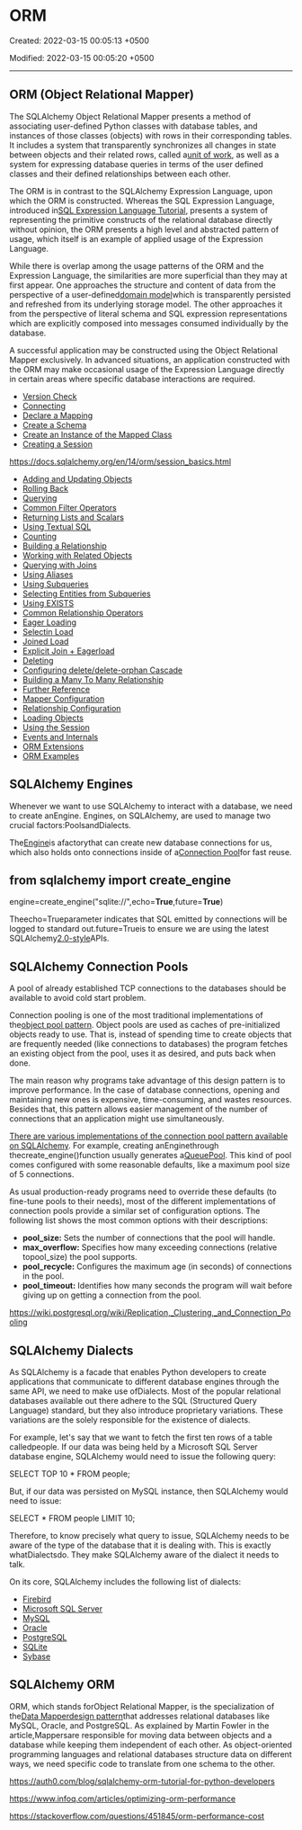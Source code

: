 # ORM

Created: 2022-03-15 00:05:13 +0500

Modified: 2022-03-15 00:05:20 +0500

---

## ORM (Object Relational Mapper)

The SQLAlchemy Object Relational Mapper presents a method of associating user-defined Python classes with database tables, and instances of those classes (objects) with rows in their corresponding tables. It includes a system that transparently synchronizes all changes in state between objects and their related rows, called a[unit of work](https://docs.sqlalchemy.org/en/13/glossary.html#term-unit-of-work), as well as a system for expressing database queries in terms of the user defined classes and their defined relationships between each other.

The ORM is in contrast to the SQLAlchemy Expression Language, upon which the ORM is constructed. Whereas the SQL Expression Language, introduced in[SQL Expression Language Tutorial](https://docs.sqlalchemy.org/en/13/core/tutorial.html), presents a system of representing the primitive constructs of the relational database directly without opinion, the ORM presents a high level and abstracted pattern of usage, which itself is an example of applied usage of the Expression Language.

While there is overlap among the usage patterns of the ORM and the Expression Language, the similarities are more superficial than they may at first appear. One approaches the structure and content of data from the perspective of a user-defined[domain model](https://docs.sqlalchemy.org/en/13/glossary.html#term-domain-model)which is transparently persisted and refreshed from its underlying storage model. The other approaches it from the perspective of literal schema and SQL expression representations which are explicitly composed into messages consumed individually by the database.

A successful application may be constructed using the Object Relational Mapper exclusively. In advanced situations, an application constructed with the ORM may make occasional usage of the Expression Language directly in certain areas where specific database interactions are required.

- [Version Check](https://docs.sqlalchemy.org/en/13/orm/tutorial.html#version-check)
- [Connecting](https://docs.sqlalchemy.org/en/13/orm/tutorial.html#connecting)
- [Declare a Mapping](https://docs.sqlalchemy.org/en/13/orm/tutorial.html#declare-a-mapping)
- [Create a Schema](https://docs.sqlalchemy.org/en/13/orm/tutorial.html#create-a-schema)
- [Create an Instance of the Mapped Class](https://docs.sqlalchemy.org/en/13/orm/tutorial.html#create-an-instance-of-the-mapped-class)
- [Creating a Session](https://docs.sqlalchemy.org/en/13/orm/tutorial.html#creating-a-session)

<https://docs.sqlalchemy.org/en/14/orm/session_basics.html>

- [Adding and Updating Objects](https://docs.sqlalchemy.org/en/13/orm/tutorial.html#adding-and-updating-objects)
- [Rolling Back](https://docs.sqlalchemy.org/en/13/orm/tutorial.html#rolling-back)
- [Querying](https://docs.sqlalchemy.org/en/13/orm/tutorial.html#querying)
- [Common Filter Operators](https://docs.sqlalchemy.org/en/13/orm/tutorial.html#common-filter-operators)
- [Returning Lists and Scalars](https://docs.sqlalchemy.org/en/13/orm/tutorial.html#returning-lists-and-scalars)
- [Using Textual SQL](https://docs.sqlalchemy.org/en/13/orm/tutorial.html#using-textual-sql)
- [Counting](https://docs.sqlalchemy.org/en/13/orm/tutorial.html#counting)
- [Building a Relationship](https://docs.sqlalchemy.org/en/13/orm/tutorial.html#building-a-relationship)
- [Working with Related Objects](https://docs.sqlalchemy.org/en/13/orm/tutorial.html#working-with-related-objects)
- [Querying with Joins](https://docs.sqlalchemy.org/en/13/orm/tutorial.html#querying-with-joins)
- [Using Aliases](https://docs.sqlalchemy.org/en/13/orm/tutorial.html#using-aliases)
- [Using Subqueries](https://docs.sqlalchemy.org/en/13/orm/tutorial.html#using-subqueries)
- [Selecting Entities from Subqueries](https://docs.sqlalchemy.org/en/13/orm/tutorial.html#selecting-entities-from-subqueries)
- [Using EXISTS](https://docs.sqlalchemy.org/en/13/orm/tutorial.html#using-exists)
- [Common Relationship Operators](https://docs.sqlalchemy.org/en/13/orm/tutorial.html#common-relationship-operators)
- [Eager Loading](https://docs.sqlalchemy.org/en/13/orm/tutorial.html#eager-loading)
- [Selectin Load](https://docs.sqlalchemy.org/en/13/orm/tutorial.html#selectin-load)
- [Joined Load](https://docs.sqlalchemy.org/en/13/orm/tutorial.html#joined-load)
- [Explicit Join + Eagerload](https://docs.sqlalchemy.org/en/13/orm/tutorial.html#explicit-join-eagerload)
- [Deleting](https://docs.sqlalchemy.org/en/13/orm/tutorial.html#deleting)
- [Configuring delete/delete-orphan Cascade](https://docs.sqlalchemy.org/en/13/orm/tutorial.html#configuring-delete-delete-orphan-cascade)
- [Building a Many To Many Relationship](https://docs.sqlalchemy.org/en/13/orm/tutorial.html#building-a-many-to-many-relationship)
- [Further Reference](https://docs.sqlalchemy.org/en/13/orm/tutorial.html#further-reference)
- [Mapper Configuration](https://docs.sqlalchemy.org/en/13/orm/mapper_config.html)
- [Relationship Configuration](https://docs.sqlalchemy.org/en/13/orm/relationships.html)
- [Loading Objects](https://docs.sqlalchemy.org/en/13/orm/loading_objects.html)
- [Using the Session](https://docs.sqlalchemy.org/en/13/orm/session.html)
- [Events and Internals](https://docs.sqlalchemy.org/en/13/orm/extending.html)
- [ORM Extensions](https://docs.sqlalchemy.org/en/13/orm/extensions/index.html)
- [ORM Examples](https://docs.sqlalchemy.org/en/13/orm/examples.html)

## SQLAlchemy Engines

Whenever we want to use SQLAlchemy to interact with a database, we need to create anEngine. Engines, on SQLAlchemy, are used to manage two crucial factors:PoolsandDialects.

The[Engine](https://docs.sqlalchemy.org/en/14/core/connections.html#sqlalchemy.engine.Engine)is afactorythat can create new database connections for us, which also holds onto connections inside of a[Connection Pool](https://docs.sqlalchemy.org/en/14/core/pooling.html)for fast reuse.

## from sqlalchemy import create_engine

engine=create_engine("sqlite://",echo=**True**,future=**True**)

Theecho=Trueparameter indicates that SQL emitted by connections will be logged to standard out.future=Trueis to ensure we are using the latest SQLAlchemy[2.0-style](https://docs.sqlalchemy.org/en/14/glossary.html#term-1)APIs.

## SQLAlchemy Connection Pools

A pool of already established TCP connections to the databases should be available to avoid cold start problem.

Connection pooling is one of the most traditional implementations of the[object pool pattern](https://sourcemaking.com/design_patterns/object_pool). Object pools are used as caches of pre-initialized objects ready to use. That is, instead of spending time to create objects that are frequently needed (like connections to databases) the program fetches an existing object from the pool, uses it as desired, and puts back when done.

The main reason why programs take advantage of this design pattern is to improve performance. In the case of database connections, opening and maintaining new ones is expensive, time-consuming, and wastes resources. Besides that, this pattern allows easier management of the number of connections that an application might use simultaneously.

[There are various implementations of the connection pool pattern available on SQLAlchemy](http://docs.sqlalchemy.org/en/rel_1_1/core/pooling.html#api-documentation-available-pool-implementations). For example, creating anEnginethrough thecreate_engine()function usually generates a[QueuePool](http://docs.sqlalchemy.org/en/rel_1_1/core/pooling.html#sqlalchemy.pool.QueuePool). This kind of pool comes configured with some reasonable defaults, like a maximum pool size of 5 connections.

As usual production-ready programs need to override these defaults (to fine-tune pools to their needs), most of the different implementations of connection pools provide a similar set of configuration options. The following list shows the most common options with their descriptions:

- **pool_size:** Sets the number of connections that the pool will handle.
- **max_overflow:** Specifies how many exceeding connections (relative topool_size) the pool supports.
- **pool_recycle:** Configures the maximum age (in seconds) of connections in the pool.
- **pool_timeout:** Identifies how many seconds the program will wait before giving up on getting a connection from the pool.

<https://wiki.postgresql.org/wiki/Replication,_Clustering,_and_Connection_Pooling>

## SQLAlchemy Dialects

As SQLAlchemy is a facade that enables Python developers to create applications that communicate to different database engines through the same API, we need to make use ofDialects. Most of the popular relational databases available out there adhere to the SQL (Structured Query Language) standard, but they also introduce proprietary variations. These variations are the solely responsible for the existence of dialects.

For example, let's say that we want to fetch the first ten rows of a table calledpeople. If our data was being held by a Microsoft SQL Server database engine, SQLAlchemy would need to issue the following query:

SELECT TOP 10 * FROM people;

But, if our data was persisted on MySQL instance, then SQLAlchemy would need to issue:

SELECT * FROM people LIMIT 10;

Therefore, to know precisely what query to issue, SQLAlchemy needs to be aware of the type of the database that it is dealing with. This is exactly whatDialectsdo. They make SQLAlchemy aware of the dialect it needs to talk.

On its core, SQLAlchemy includes the following list of dialects:

- [Firebird](http://docs.sqlalchemy.org/en/latest/dialects/firebird.html)
- [Microsoft SQL Server](http://docs.sqlalchemy.org/en/latest/dialects/mssql.html)
- [MySQL](http://docs.sqlalchemy.org/en/latest/dialects/mysql.html)
- [Oracle](http://docs.sqlalchemy.org/en/latest/dialects/oracle.html)
- [PostgreSQL](http://docs.sqlalchemy.org/en/latest/dialects/postgresql.html)
- [SQLite](http://docs.sqlalchemy.org/en/latest/dialects/sqlite.html)
- [Sybase](http://docs.sqlalchemy.org/en/latest/dialects/sybase.html)

## SQLAlchemy ORM

ORM, which stands forObject Relational Mapper, is the specialization of the[Data Mapperdesign pattern](https://martinfowler.com/eaaCatalog/dataMapper.html)that addresses relational databases like MySQL, Oracle, and PostgreSQL. As explained by Martin Fowler in the article,Mappersare responsible for moving data between objects and a database while keeping them independent of each other. As object-oriented programming languages and relational databases structure data on different ways, we need specific code to translate from one schema to the other.

<https://auth0.com/blog/sqlalchemy-orm-tutorial-for-python-developers>

<https://www.infoq.com/articles/optimizing-orm-performance>

<https://stackoverflow.com/questions/451845/orm-performance-cost>
